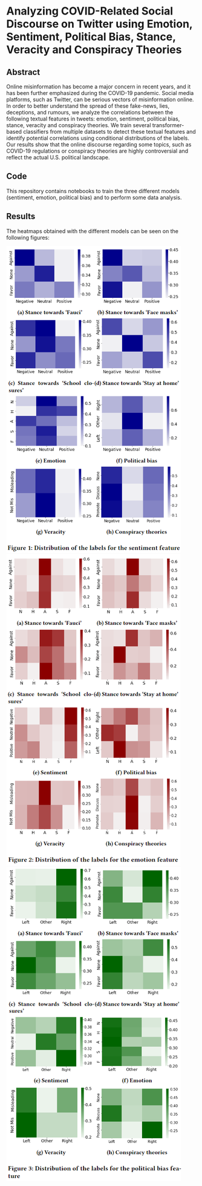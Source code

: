 # Analyzing COVID-Related Social Discourse on Twitter using Emotion, Sentiment, Political Bias, Stance, Veracity and Conspiracy Theories

## Abstract
Online misinformation has become a major concern in recent years, and it has been further emphasized during the COVID-19 pandemic. Social media platforms, such as Twitter, can be serious vectors of misinformation online. In order to better understand the spread of these fake-news, lies, deceptions, and rumours, we analyze the correlations between the following textual features in tweets: emotion, sentiment, political bias, stance, veracity and conspiracy theories. We train several transformer-based classifiers from multiple datasets to detect these textual features and identify potential correlations using conditional distributions of the labels. Our results show that the online discourse regarding some topics, such as COVID-19 regulations or conspiracy theories are highly controversial and reflect the actual U.S. political landscape.

## Code
This repository contains notebooks to train the three different models (sentiment, emotion, political bias) and to perform some data analysis. 

## Results
The heatmaps obtained with the different models can be seen on the following figures:

![plot](./figures/sentiment.png)
![plot](./figures/emotion.png)
![plot](./figures/political_bias.png)
